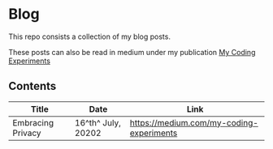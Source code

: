 # Blog

This repo consists a collection of my blog posts.

These posts can also be read in medium under my publication [My Coding Experiments](https://medium.com/my-coding-experiments)

## Contents

| Title             | Date               | Link                                     |
| ----------------- | ------------------ | ---------------------------------------- |
| Embracing Privacy | 16^th^ July, 20202 | https://medium.com/my-coding-experiments |

